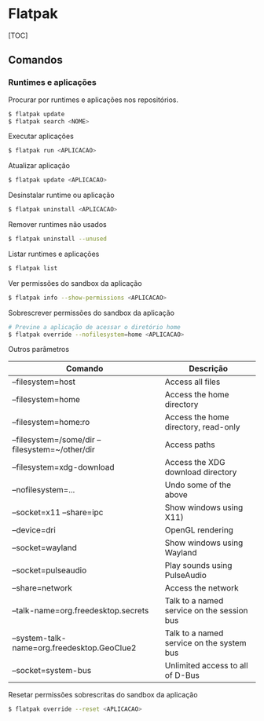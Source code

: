 # Flatpak

[TOC]

## Comandos

###  Runtimes e aplicações

Procurar por runtimes e aplicações nos repositórios.

```sh
$ flatpak update
$ flatpak search <NOME>
```

Executar aplicações

```sh
$ flatpak run <APLICACAO>
```

Atualizar aplicação

```sh
$ flatpak update <APLICACAO>
```

Desinstalar runtime ou aplicação

```sh
$ flatpak uninstall <APLICACAO>
```

Remover runtimes não usados

```sh
$ flatpak uninstall --unused
```

Listar runtimes e aplicações


```sh
$ flatpak list
```

Ver permissões do sandbox da aplicação

```sh
$ flatpak info --show-permissions <APLICACAO>
```

Sobrescrever permissões do sandbox da aplicação

```sh
# Previne a aplicação de acessar o diretório home
$ flatpak override --nofilesystem=home <APLICACAO>
```
Outros parâmetros

| Comando                     | Descrição         |
| --------------------------- | ----------------- |
| –filesystem=host            | Access all files   |
| –filesystem=home            | Access the home directory  |
| –filesystem=home:ro         | Access the home directory, read-only  |
| –filesystem=/some/dir –filesystem=~/other/dir | Access paths   |
| –filesystem=xdg-download    | Access the XDG download directory  |
| –nofilesystem=...           | Undo some of the above        |
| –socket=x11 –share=ipc      | Show windows using X11)  |
|–device=dri                  | OpenGL rendering   |
| –socket=wayland             | Show windows using Wayland   |
| –socket=pulseaudio          | Play sounds using PulseAudio   |
| –share=network              | Access the network |
| –talk-name=org.freedesktop.secrets  | Talk to a named service on the session bus |
| –system-talk-name=org.freedesktop.GeoClue2  | Talk to a named service on the system bus |
| –socket=system-bus  | Unlimited access to all of D-Bus |

Resetar permissões sobrescritas do sandbox da aplicação

```sh
$ flatpak override --reset <APLICACAO>
```